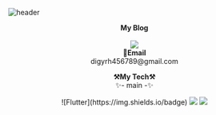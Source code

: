 ![header](https://capsule-render.vercel.app/api?type=waving&color=auto&height=300&section=header&text=welcome&fontSize=90&animation=fadeIn&fontAlignY=38&desc=KJS's%20GitHub%20Profile&descAlignY=51&descAlign=62)

<p align="center">
    <Strong>My Blog</Strong><br><br>
    <a href="https://developersodablog.tistory.com/" target="_blank"><img src="https://img.shields.io/badge/DevBlog-535D6C?style=flat-square&logo=Blogger&logoColor=white"/></a>
    <br>
<Strong>📧Email</Strong><br>digyrh456789@gmail.com<br>
</p>
   
   
   
<p align="center">
    <Strong>⚒️My Tech⚒️</Strong><br>
     ✨- main -✨
   </p>
    <p align="center" display="inline-block">
        ![Flutter](https://img.shields.io/badge)
        <img src="https://img.shields.io/badge/mysql-4479A1?style=for-the-badge&logo=mysql&logoColor=white">
        <img src="https://img.shields.io/badge/Python-3776AB?style=for-the-badge&logo=Python&logoColor=white"> 
    </p><br>
<!--


**B-KJS26/B-KJS26** is a ✨ _special_ ✨ repository because its `README.md` (this file) appears on your GitHub profile.

Here are some ideas to get you started:

- 🔭 I’m currently working on ...
- 🌱 I’m currently learning ...
- 👯 I’m looking to collaborate on ...
- 🤔 I’m looking for help with ...
- 💬 Ask me about ...
- 📫 How to reach me: ...
- 😄 Pronouns: ...
- ⚡ Fun fact: ...
-->
